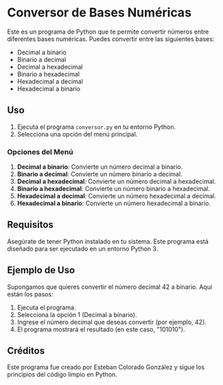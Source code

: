 # Conversor de Bases Numéricas

Este es un programa de Python que te permite convertir números entre diferentes bases numéricas. Puedes convertir entre las siguientes bases:

- Decimal a binario
- Binario a decimal
- Decimal a hexadecimal
- Binario a hexadecimal
- Hexadecimal a decimal
- Hexadecimal a binario

## Uso

1. Ejecuta el programa `conversor.py` en tu entorno Python.
2. Selecciona una opción del menú principal.

### Opciones del Menú

1. **Decimal a binario**: Convierte un número decimal a binario.
2. **Binario a decimal**: Convierte un número binario a decimal.
3. **Decimal a hexadecimal**: Convierte un número decimal a hexadecimal.
4. **Binario a hexadecimal**: Convierte un número binario a hexadecimal.
5. **Hexadecimal a decimal**: Convierte un número hexadecimal a decimal.
6. **Hexadecimal a binario**: Convierte un número hexadecimal a binario.

## Requisitos

Asegúrate de tener Python instalado en tu sistema. Este programa está diseñado para ser ejecutado en un entorno Python 3.

## Ejemplo de Uso

Supongamos que quieres convertir el número decimal 42 a binario. Aquí están los pasos:

1. Ejecuta el programa.
2. Selecciona la opción 1 (Decimal a binario).
3. Ingrese el número decimal que deseas convertir (por ejemplo, 42).
4. El programa mostrará el resultado (en este caso, "101010").

## Créditos

Este programa fue creado por Esteban Colorado González y sigue los principios del código limpio en Python.
